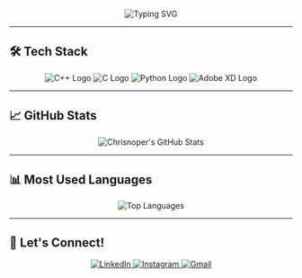 <!-- Dark Banner with Typing Animation -->
<p align="center">
  <img src="https://readme-typing-svg.demolab.com?font=Fira+Code&duration=3000&pause=1000&center=true&vCenter=true&width=800&lines=Hi+I'm+Chrisnoper+Fredrik+Alexsander;_Junior+Graphic+Designer+%26+C%2B%2B+Programmer;Student+at+Esa+Unggul+University+%F0%9F%93%9A;Welcome+to+my+GitHub+profile!+%F0%9F%91%8B" alt="Typing SVG" />
</p>

---

## 🛠️ Tech Stack

<p align="center">
  <img src="https://img.shields.io/badge/-C++-00599C?style=flat&logo=c%2B%2B&logoColor=white" alt="C++ Logo" />
  <img src="https://img.shields.io/badge/-C-00599C?style=flat&logo=c&logoColor=white" alt="C Logo" />
  <img src="https://img.shields.io/badge/-Python-3776AB?style=flat&logo=python&logoColor=white" alt="Python Logo" />
  <img src="https://img.shields.io/badge/-AdobeXD-FF61F6?style=flat&logo=adobexd&logoColor=white" alt="Adobe XD Logo" />
</p>

---

## 📈 GitHub Stats

<p align="center">
  <img src="https://github-readme-stats.vercel.app/api?username=Chrisnoper&show_icons=true&theme=tokyonight" alt="Chrisnoper's GitHub Stats" />
</p>

---

## 📊 Most Used Languages

<p align="center">
  <img src="https://github-readme-stats.vercel.app/api/top-langs/?username=Chrisnoper&layout=compact&theme=tokyonight" alt="Top Languages" />
</p>

---

## 🔗 Let's Connect!

<p align="center">
  <a href="https://www.linkedin.com/">
    <img src="https://img.shields.io/badge/LinkedIn-blue?style=flat&logo=linkedin&logoColor=white" alt="LinkedIn" />
  </a>
  <a href="https://www.instagram.com/chrisnoperfr?igsh=MTA1dnJ0bGN6ZjdnMg==">
    <img src="https://img.shields.io/badge/Instagram-E4405F?style=flat&logo=instagram&logoColor=white" alt="Instagram" />
  </a>
  <a href="mailto:boychrisnoper@gmail.com">
    <img src="https://img.shields.io/badge/Gmail-D14836?style=flat&logo=gmail&logoColor=white" alt="Gmail" />
  </a>
</p>
